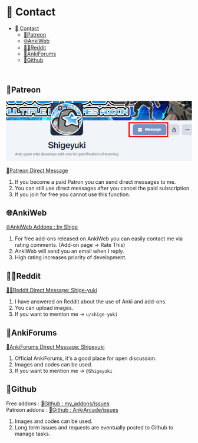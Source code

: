 # 📨 Contact



- [📨 Contact](#-contact)
  - [💖Patreon](#patreon)
  - [🌐AnkiWeb](#ankiweb)
  - [👨‍🚀Reddit](#reddit)
  - [🌟AnkiForums](#ankiforums)
  - [🐙Github](#github)

<br>


## 💖Patreon
![alt text](images/contact/01.png)

[💖Patreon Direct Message](https://www.patreon.com/Shigeyuki)

1. If you become a paid Patron you can send direct messages to me.
2. You can still use direct messages after you cancel the paid subscription.
3. If you join for free you cannot use this function.


## 🌐AnkiWeb

[🌐AnkiWeb Addons : by Shige](https://ankiweb.net/shared/addons?search=by%20Shige)

1. For free add-ons released on AnkiWeb you can easily contact me via rating comments. (Add-on page -> Rate This)
2. AnkiWeb will send you an email when I reply.
3. High rating increases priority of development.


##  👨‍🚀Reddit
[👨‍🚀Reddit Direct Message: Shige-yuki](https://www.reddit.com/user/Shige-yuki)

1. I have answered on Reddit about the use of Anki and add-ons.
1. You can upload images.
1. If you want to mention me -> `u/shige-yuki`



##  🌟AnkiForums
[🌟AnkiForums Direct Message: Shigeyuki](https://forums.ankiweb.net/u/shigeyuki/summary)
1. Official AnkiForums, it's a good place for open discussion.
1. Images and codes can be used.
2. If you want to mention me -> `@Shigeyuki`


##  🐙Github

Free addons : [🐙Github : my_addons/issues](https://github.com/shigeyukey/my_addons/issues)<br>
Patreon addons : [🐙Github : AnkiArcade/issues](https://github.com/shigeyukey/AnkiArcade/issues)

1. Images and codes can be used.
1. Long term issues and requests are eventually posted to Github to manage tasks.



<!-- ## 💡Frequently Asked Questions


**Q. How do I contact Shigeyuki?**

If you can send it to me it doesn't matter where you contact me from. If you have error reports please send them to me.

### Q. Do you accept work requests for Anki add-ons development?

A. My development is a hobby so I am not accepting work requests. Requests for free ideas are always accepted. -->

<!-- ### Q. Can I hire you for my project?

A. Not accepted. I'm more like an employer than an employee so if you want to hire me for your project I also want to hire you for my game addons project.

### Q. How can I get my request developed as quickly as you can?

A. I do not know until I develop it. If it is easy it can be done within a few days, if it is difficult it can take about 6 months or more. Basically it is common for development to take several months or more even for simple tasks. -->
